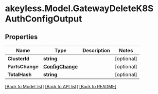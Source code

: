 # akeyless.Model.GatewayDeleteK8SAuthConfigOutput

## Properties

Name | Type | Description | Notes
------------ | ------------- | ------------- | -------------
**ClusterId** | **string** |  | [optional] 
**PartsChange** | [**ConfigChange**](ConfigChange.md) |  | [optional] 
**TotalHash** | **string** |  | [optional] 

[[Back to Model list]](../README.md#documentation-for-models) [[Back to API list]](../README.md#documentation-for-api-endpoints) [[Back to README]](../README.md)

